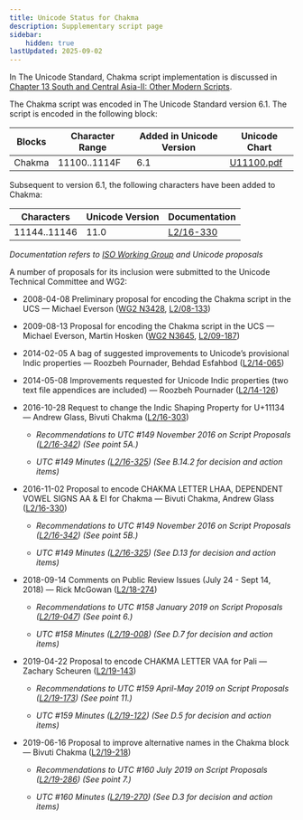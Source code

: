 ```yaml
---
title: Unicode Status for Chakma
description: Supplementary script page
sidebar:
    hidden: true
lastUpdated: 2025-09-02
---
```


In The Unicode Standard, Chakma script implementation is discussed in [Chapter 13 South and Central Asia-II: Other Modern Scripts](http://www.unicode.org/versions/latest/ch13.pdf).

[comment]: # (end of intro)

[comment]: # (start of blocks)

The Chakma script was encoded in The Unicode Standard version 6.1. The script is encoded in the following block:

| Blocks | Character Range | Added in Unicode Version | Unicode Chart |
| ------ | --------------- | ------------------------ | ------------- |
| Chakma | 11100..1114F | 6.1 | [U11100.pdf](http://www.unicode.org/charts/PDF/U11100.pdf) |

[comment]: # (end of blocks)

[comment]: # (start of chars)

Subsequent to version 6.1, the following characters have been added to Chakma:

| Characters | Unicode Version | Documentation |
| ---------- | --------------- | ------------- |
| 11144..11146  |  11.0  |  [L2/16-330](http://www.unicode.org/cgi-bin/GetMatchingDocs.pl?L2/16-330) |

_Documentation refers to [ISO Working Group](https://www.unicode.org/wg2/) and Unicode proposals_

[comment]: # (end of chars)

[comment]: # (start of rest)

A number of proposals for its inclusion were submitted to the Unicode Technical Committee and WG2:

- 2008-04-08 Preliminary proposal for encoding the Chakma script in the UCS — Michael Everson ([WG2 N3428](https://www.unicode.org/wg2/docs/n3428.pdf), [L2/08-133](http://www.unicode.org/cgi-bin/GetMatchingDocs.pl?L2/08-133))

- 2009-08-13 Proposal for encoding the Chakma script in the UCS — Michael Everson, Martin Hosken ([WG2 N3645](https://www.unicode.org/wg2/docs/n3645.pdf), [L2/09-187](http://www.unicode.org/cgi-bin/GetMatchingDocs.pl?L2/09-187))

- 2014-02-05 A bag of suggested improvements to Unicode’s provisional Indic properties — Roozbeh Pournader, Behdad Esfahbod ([L2/14-065](http://www.unicode.org/cgi-bin/GetMatchingDocs.pl?L2/14-065))

- 2014-05-08 Improvements requested for Unicode Indic properties (two text file appendices are included) — Roozbeh Pournader ([L2/14-126](http://www.unicode.org/cgi-bin/GetMatchingDocs.pl?L2/14-126))

- 2016-10-28 Request to change the Indic Shaping Property for U+11134 — Andrew Glass, Bivuti Chakma ([L2/16-303](http://www.unicode.org/cgi-bin/GetMatchingDocs.pl?L2/16-303))

  - _Recommendations to UTC #149 November 2016 on Script Proposals ([L2/16-342](http://www.unicode.org/L2/L2016/16342-script-ad-hoc.pdf)) (See point 5A.)_

  - _UTC #149 Minutes ([L2/16-325](http://www.unicode.org/L2/L2016/16325.htm)) (See B.14.2 for decision and action items)_

- 2016-11-02 Proposal to encode CHAKMA LETTER LHAA, DEPENDENT VOWEL SIGNS AA &amp; EI for Chakma — Bivuti Chakma, Andrew Glass ([L2/16-330](http://www.unicode.org/cgi-bin/GetMatchingDocs.pl?L2/16-330))

  - _Recommendations to UTC #149 November 2016 on Script Proposals ([L2/16-342](http://www.unicode.org/L2/L2016/16342-script-ad-hoc.pdf)) (See point 5B.)_

  - _UTC #149 Minutes ([L2/16-325](http://www.unicode.org/L2/L2016/16325.htm)) (See D.13 for decision and action items)_

- 2018-09-14 Comments on Public Review Issues (July 24 - Sept 14, 2018) — Rick McGowan ([L2/18-274](http://www.unicode.org/cgi-bin/GetMatchingDocs.pl?L2/18-274))

  - _Recommendations to UTC #158 January 2019 on Script Proposals ([L2/19-047](https://www.unicode.org/L2/L2019/19047-script-adhoc-recs.pdf)) (See point 6.)_

  - _UTC #158 Minutes ([L2/19-008](https://www.unicode.org/L2/L2019/19008.htm)) (See D.7 for decision and action items)_

- 2019-04-22 Proposal to encode CHAKMA LETTER VAA for Pali — Zachary Scheuren ([L2/19-143](http://www.unicode.org/cgi-bin/GetMatchingDocs.pl?L2/19-143))

  - _Recommendations to UTC #159 April-May 2019 on Script Proposals ([L2/19-173](http://www.unicode.org/L2/L2019/19173-script-adhoc-recs.pdf)) (See point 11.)_

  - _UTC #159 Minutes ([L2/19-122](http://www.unicode.org/L2/L2019/19122.htm)) (See D.5 for decision and action items)_

- 2019-06-16 Proposal to improve alternative names in the Chakma block — Bivuti Chakma ([L2/19-218](http://www.unicode.org/cgi-bin/GetMatchingDocs.pl?L2/19-218))

  - _Recommendations to UTC #160 July 2019 on Script Proposals ([L2/19-286](https://www.unicode.org/L2/L2019/19286-script-recs.pdf)) (See point 7.)_

  - _UTC #160 Minutes ([L2/19-270](https://www.unicode.org/L2/L2019/19270.htm)) (See D.3 for decision and action items)_
